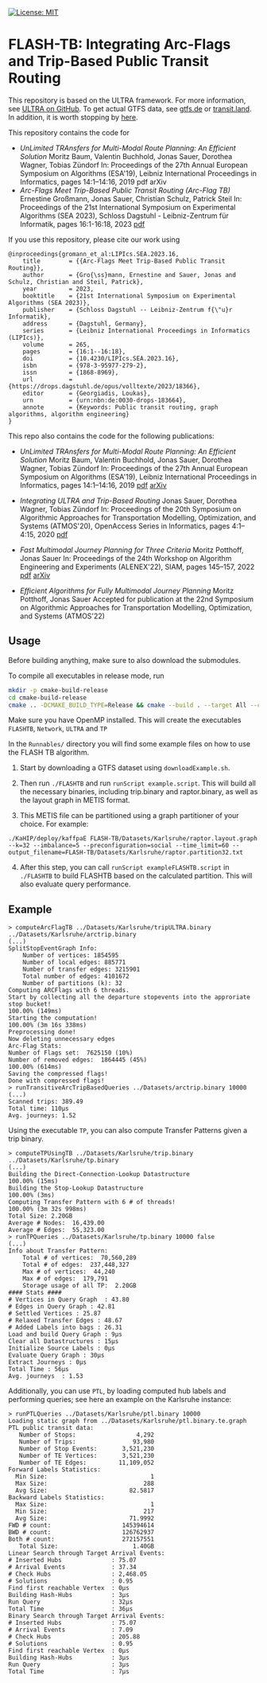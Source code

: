 
[![License: MIT](https://img.shields.io/badge/License-MIT-yellow.svg)](https://opensource.org/licenses/MIT)

# FLASH-TB: Integrating Arc-Flags and Trip-Based Public Transit Routing
This repository is based on the ULTRA framework. For more information, see [ULTRA on GitHub](https://github.com/kit-algo/ULTRA). To get actual GTFS data, see [gtfs.de](https://gtfs.de/) or [transit.land](https://www.transit.land/). In addition, it is worth stopping by [here](https://www.youtube.com/watch?v=dQw4w9WgXcQ).

This repository contains the code for

* *UnLimited TRAnsfers for Multi-Modal Route Planning: An Efficient Solution* Moritz Baum, Valentin Buchhold, Jonas Sauer, Dorothea Wagner, Tobias Zündorf In: Proceedings of the 27th Annual European Symposium on Algorithms (ESA'19), Leibniz International Proceedings in Informatics, pages 14:1–14:16, 2019 pdf arXiv
* *Arc-Flags Meet Trip-Based Public Transit Routing (Arc-Flag TB)* 
Ernestine Großmann, Jonas Sauer, Christian Schulz, Patrick Steil
In: Proceedings of the 21st International Symposium on Experimental Algorithms (SEA 2023), Schloss Dagstuhl - Leibniz-Zentrum für Informatik, pages 16:1-16:18, 2023
[pdf](https://drops.dagstuhl.de/opus/volltexte/2023/18366/pdf/LIPIcs-SEA-2023-16.pdf)

If you use this repository, please cite our work using

```
@inproceedings{gromann_et_al:LIPIcs.SEA.2023.16,
	title        = {{Arc-Flags Meet Trip-Based Public Transit Routing}},
	author       = {Gro{\ss}mann, Ernestine and Sauer, Jonas and Schulz, Christian and Steil, Patrick},
	year         = 2023,
	booktitle    = {21st International Symposium on Experimental Algorithms (SEA 2023)},
	publisher    = {Schloss Dagstuhl -- Leibniz-Zentrum f{\"u}r Informatik},
	address      = {Dagstuhl, Germany},
	series       = {Leibniz International Proceedings in Informatics (LIPIcs)},
	volume       = 265,
	pages        = {16:1--16:18},
	doi          = {10.4230/LIPIcs.SEA.2023.16},
	isbn         = {978-3-95977-279-2},
	issn         = {1868-8969},
	url          = {https://drops.dagstuhl.de/opus/volltexte/2023/18366},
	editor       = {Georgiadis, Loukas},
	urn          = {urn:nbn:de:0030-drops-183664},
	annote       = {Keywords: Public transit routing, graph algorithms, algorithm engineering}
}
```

This repo also contains the code for the following publications:

* *UnLimited TRAnsfers for Multi-Modal Route Planning: An Efficient Solution*
Moritz Baum, Valentin Buchhold, Jonas Sauer, Dorothea Wagner, Tobias Zündorf
In: Proceedings of the 27th Annual European Symposium on Algorithms (ESA'19), Leibniz International Proceedings in Informatics, pages 14:1–14:16, 2019 [pdf](https://drops.dagstuhl.de/opus/volltexte/2019/11135/pdf/LIPIcs-ESA-2019-14.pdf) [arXiv](https://arxiv.org/abs/1906.04832)

* *Integrating ULTRA and Trip-Based Routing*
Jonas Sauer, Dorothea Wagner, Tobias Zündorf
In: Proceedings of the 20th Symposium on Algorithmic Approaches for Transportation Modelling, Optimization, and Systems (ATMOS'20), OpenAccess Series in Informatics, pages 4:1–4:15, 2020 [pdf](http://i11www.ira.uka.de/extra/publications/swz-iultr-20.pdf)

* *Fast Multimodal Journey Planning for Three Criteria*
Moritz Potthoff, Jonas Sauer
In: Proceedings of the 24th Workshop on Algorithm Engineering and Experiments (ALENEX'22), SIAM, pages 145–157, 2022 [pdf](https://epubs.siam.org/doi/epdf/10.1137/1.9781611977042.12) [arXiv](https://arxiv.org/abs/2110.12954)

* *Efficient Algorithms for Fully Multimodal Journey Planning*
Moritz Potthoff, Jonas Sauer
Accepted for publication at the 22nd Symposium on Algorithmic Approaches for Transportation Modelling, Optimization, and Systems (ATMOS'22)

## Usage
Before building anything, make sure to also download the submodules.

To compile all executables in release mode, run

```bash
mkdir -p cmake-build-release
cd cmake-build-release
cmake .. -DCMAKE_BUILD_TYPE=Release && cmake --build . --target All --config Release
```

Make sure you have OpenMP installed. This will create the executables ``FLASHTB``, ``Network``, ``ULTRA`` and ``TP``

 In the ``Runnables/`` directory you will find some example files on how to use the FLASH TB algorithm.

1. Start by downloading a GTFS dataset using ``downloadExample.sh``.

2. Then run ``./FLASHTB`` and run ``runScript example.script``. This will build all the necessary binaries, including trip.binary and raptor.binary, as well as the layout graph in METIS format.

3. This METIS file can be partitioned using a graph partitioner of your choice.  For example:

```./KaHIP/deploy/kaffpaE FLASH-TB/Datasets/Karlsruhe/raptor.layout.graph --k=32 --imbalance=5 --preconfiguration=social --time_limit=60 --output_filename=FLASH-TB/Datasets/Karlsruhe/raptor.partition32.txt```

4. After this step, you can call ``runScript exampleFLASHTB.script`` in ``./FLASHTB`` to build FLASHTB based on the calculated partition. This will also evaluate query performance.

## Example

```
> computeArcFlagTB ../Datasets/Karlsruhe/tripULTRA.binary ../Datasets/Karlsruhe/arctrip.binary
(...)
SplitStopEventGraph Info:
	Number of vertices: 1854595
	Number of local edges: 885771
	Number of transfer edges: 3215901
	Total number of edges: 4101672
	Number of partitions (k): 32
Computing ARCFlags with 6 threads.
Start by collecting all the departure stopevents into the approriate stop bucket!
100.00% (149ms)
Starting the computation!
100.00% (3m 16s 338ms)
Preprocessing done!
Now deleting unnecessary edges
Arc-Flag Stats:
Number of Flags set:  7625150 (10%)
Number of removed edges:  1864445 (45%)
100.00% (614ms)
Saving the compressed flags!
Done with compressed flags!
> runTransitiveArcTripBasedQueries ../Datasets/arctrip.binary 10000
(...)
Scanned trips: 389.49
Total time: 110µs
Avg. journeys: 1.52
```

Using the executable ``TP``, you can also compute Transfer Patterns given a trip binary.
```
> computeTPUsingTB ../Datasets/Karlsruhe/trip.binary ../Datasets/Karlsruhe/tp.binary
(...)
Building the Direct-Connection-Lookup Datastructure
100.00% (15ms)
Building the Stop-Lookup Datastructure
100.00% (3ms)
Computing Transfer Pattern with 6 # of threads!
100.00% (3m 32s 998ms)
Total Size: 2.20GB
Average # Nodes:  16,439.00
Average # Edges:  55,323.00
> runTPQueries ../Datasets/Karlsruhe/tp.binary 10000 false
(...)
Info about Transfer Pattern:
	Total # of vertices:  70,560,289
	Total # of edges:  237,448,327
	Max # of vertices:  44,240
	Max # of edges:  179,791
	Storage usage of all TP:  2.20GB
#### Stats ####
# Vertices in Query Graph  : 43.80
# Edges in Query Graph : 42.81
# Settled Vertices : 25.87
# Relaxed Transfer Edges : 48.67
# Added Labels into bags : 26.31
Load and build Query Graph : 9µs
Clear all Datastructures : 15µs
Initialize Source Labels : 0µs
Evaluate Query Graph : 30µs
Extract Journeys : 0µs
Total Time : 56µs
Avg. journeys  : 1.53
```

Additionally, you can use ``PTL``, by loading computed hub labels and performing queries; see here an example on the Karlsruhe instance:
```
> runPTLQueries ../Datasets/Karlsruhe/ptl.binary 10000
Loading static graph from ../Datasets/Karlsruhe/ptl.binary.te.graph
PTL public transit data:
   Number of Stops:                 4,292
   Number of Trips:                93,980
   Number of Stop Events:       3,521,230
   Number of TE Vertices:       3,521,230
   Number of TE Edges:         11,109,052
Forward Labels Statistics:   
  Min Size:                             1
  Max Size:                           288
  Avg Size:                       82.5817
Backward Labels Statistics:
  Max Size:                             1
  Min Size:                           217
  Avg Size:                       71.9992
FWD # count:                    145394614
BWD # count:                    126762937
Both # count:                   272157551
   Total Size:                     1.40GB
Linear Search through Target Arrival Events:
# Inserted Hubs              : 75.07
# Arrival Events             : 37.34
# Check Hubs                 : 2,468.05
# Solutions                  : 0.95
Find first reachable Vertex  : 0µs
Building Hash-Hubs           : 3µs
Run Query                    : 32µs
Total Time                   : 36µs
Binary Search through Target Arrival Events:
# Inserted Hubs              : 75.07
# Arrival Events             : 7.09
# Check Hubs                 : 205.88
# Solutions                  : 0.95
Find first reachable Vertex  : 0µs
Building Hash-Hubs           : 3µs
Run Query                    : 3µs
Total Time                   : 7µs
```
